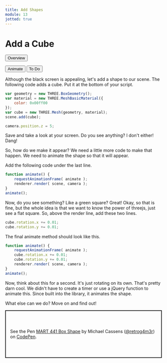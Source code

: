 ```yaml
---
title: Add Shapes
module: 13
jotted: true
---
```


# Add a Cube

<div class="tab">
  <button class="tablinks active" onclick="openTab(event, 'Overview')">Overview</button>

  <button class="tablinks" onclick="openTab(event, 'Animate')">Animate</button>
  <button class="tablinks" onclick="openTab(event, 'ToDo')">To Do</button>
  
</div>
<div id="Overview" class="tabcontent" style="display:block">
<div class="tabhtml" markdown="1">

Although the black screen is appealing, let's add a shape to our scene.  The following code adds a cube.  Put it at the bottom of your script.

```js
var geometry = new THREE.BoxGeometry();
var material = new THREE.MeshBasicMaterial({
    color: 0x00ff00
});
var cube = new THREE.Mesh(geometry, material);
scene.add(cube);

camera.position.z = 5;
```

Save and take a look at your screen.  Do you see anything?  I don't either!  Dang!

</div>
</div>
<div id="Animate" class="tabcontent">
<div class="tabhtml" markdown="1">

So, how do we make it appear?  We need a little more code to make that happen. We need to animate the shape so that it will appear.

Add the following code under the last line.

```js
function animate() {
    requestAnimationFrame( animate );
    renderer.render( scene, camera );
}
animate();
```

Now, do you see something?  Like a green square?  Great!  Okay, so that is fine, but the whole idea is that we want to know the power of threejs, just see a flat square.  So, above the render line, add these two lines.

```js
cube.rotation.x += 0.01;
cube.rotation.y += 0.01;
```

The final animate method should look like this.

```js
function animate() {
    requestAnimationFrame( animate );
    cube.rotation.x += 0.01;
    cube.rotation.y += 0.01;
    renderer.render( scene, camera );
}
animate();

```

Now, think about this for a second.  It's just rotating on its own. That's pretty darn cool.  We didn't have to create a timer or use a jQuery function to animate this.  Since built into the library, it animates the shape.  

What else can we do?  Move on and find out!
</div>
</div>
<div id="ToDo" class="tabcontent">
<div class="tabhtml" markdown="1">

<p class="codepen" data-height="153" data-theme-id="light" data-default-tab="js,result" data-user="retrog4m3r" data-slug-hash="WNRRjaP" style="height: 153px; box-sizing: border-box; display: flex; align-items: center; justify-content: center; border: 2px solid; margin: 1em 0; padding: 1em;" data-pen-title="MART 441 Box Shape">
  <span>See the Pen <a href="https://codepen.io/retrog4m3r/pen/WNRRjaP">
  MART 441 Box Shape</a> by Michael Cassens (<a href="https://codepen.io/retrog4m3r">@retrog4m3r</a>)
  on <a href="https://codepen.io">CodePen</a>.</span>
</p>
<script async src="https://cpwebassets.codepen.io/assets/embed/ei.js"></script>

</div>
</div>
